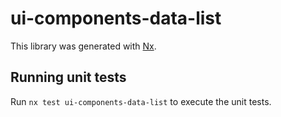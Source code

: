 # ui-components-data-list

This library was generated with [Nx](https://nx.dev).

## Running unit tests

Run `nx test ui-components-data-list` to execute the unit tests.
